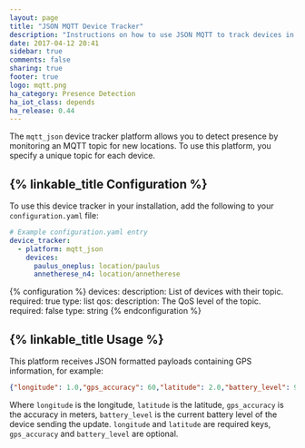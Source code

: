 ```yaml
---
layout: page
title: "JSON MQTT Device Tracker"
description: "Instructions on how to use JSON MQTT to track devices in Home Assistant."
date: 2017-04-12 20:41
sidebar: true
comments: false
sharing: true
footer: true
logo: mqtt.png
ha_category: Presence Detection
ha_iot_class: depends
ha_release: 0.44
---
```


The `mqtt_json` device tracker platform allows you to detect presence by monitoring an MQTT topic for new locations. To use this platform, you specify a unique topic for each device.

## {% linkable_title Configuration %}

To use this device tracker in your installation, add the following to your `configuration.yaml` file:

```yaml
# Example configuration.yaml entry
device_tracker:
  - platform: mqtt_json
    devices:
      paulus_oneplus: location/paulus
      annetherese_n4: location/annetherese
```

{% configuration %}
devices:
  description: List of devices with their topic.
  required: true
  type: list
qos:
  description: The QoS level of the topic.
  required: false
  type: string
{% endconfiguration %}

## {% linkable_title Usage %}

This platform receives JSON formatted payloads containing GPS information, for example:

```json
{"longitude": 1.0,"gps_accuracy": 60,"latitude": 2.0,"battery_level": 99.9}
```

Where `longitude` is the longitude, `latitude` is the latitude, `gps_accuracy` is the accuracy in meters, `battery_level` is the current battery level of the device sending the update.
`longitude` and `latitude` are required keys, `gps_accuracy` and `battery_level` are optional.
